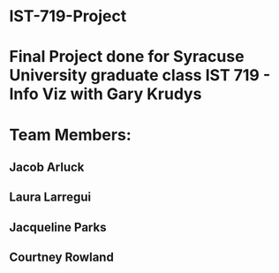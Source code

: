# IST-719-Project
# Final Project done for Syracuse University graduate class IST 719 - Info Viz with Gary Krudys
# Team Members:
##    Jacob Arluck
##    Laura Larregui
##    Jacqueline Parks
##    Courtney Rowland
